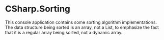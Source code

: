 # CSharp.Sorting

This console application contains some sorting algorithm implementations. 
The data structure being sorted is an array, not a List, to emphasize the fact that it is a regular array being sorted, not a dynamic array.